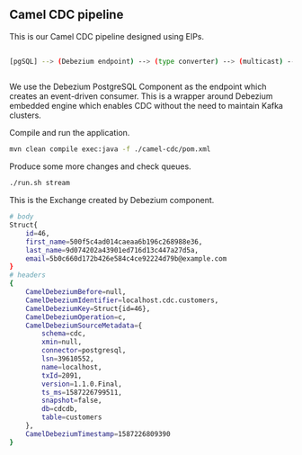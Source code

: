 ## Camel CDC pipeline

This is our Camel CDC pipeline designed using EIPs.

```sh
                                                                       |--> (format converter) --> [JSON queue]
[pgSQL] --> (Debezium endpoint) --> (type converter) --> (multicast) --|
                                                                       |--> (format converter) --> [XML queue]
```

We use the Debezium PostgreSQL Component as the endpoint which creates an event-driven consumer.
This is a wrapper around Debezium embedded engine which enables CDC without the need to maintain Kafka clusters.

Compile and run the application.

```sh
mvn clean compile exec:java -f ./camel-cdc/pom.xml
```

Produce some more changes and check queues.

```sh
./run.sh stream
```

This is the Exchange created by Debezium component.

```sh
# body
Struct{
    id=46,
    first_name=500f5c4ad014caeaa6b196c268988e36,
    last_name=9d074202a43901ed716d13c447a27d5a,
    email=5b0c660d172b426e584c4ce92224d79b@example.com
}
# headers
{
    CamelDebeziumBefore=null,
    CamelDebeziumIdentifier=localhost.cdc.customers,
    CamelDebeziumKey=Struct{id=46},
    CamelDebeziumOperation=c,
    CamelDebeziumSourceMetadata={
        schema=cdc,
        xmin=null,
        connector=postgresql,
        lsn=39610552,
        name=localhost,
        txId=2091,
        version=1.1.0.Final,
        ts_ms=1587226799511,
        snapshot=false,
        db=cdcdb,
        table=customers
    },
    CamelDebeziumTimestamp=1587226809390
}
```
